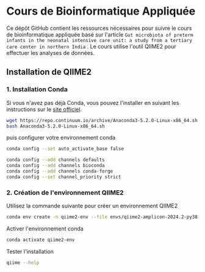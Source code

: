 # Cours de Bioinformatique Appliquée
Ce dépôt GitHub contient les ressources nécessaires pour suivre le cours de bioinformatique appliquée basé sur l'article `Gut microbiota of preterm infants in the neonatal intensive care unit: a study from a tertiary care center in northern India` . Le cours utilise l'outil QIIME2 pour effectuer les analyses de données.
## Installation de QIIME2
### 1. Installation Conda
 Si vous n'avez pas déjà Conda, vous pouvez l'installer en suivant les instructions sur le [site officiel](https://gist.github.com/kauffmanes/5e74916617f9993bc3479f401dfec7da).
```bash
wget https://repo.continuum.io/archive/Anaconda3-5.2.0-Linux-x86_64.sh
bash Anaconda3-5.2.0-Linux-x86_64.sh
```
puis configurer votre environnement conda

```bash
conda config --set auto_activate_base false
```

```bash
conda config --add channels defaults
conda config --add channels bioconda
conda config --add channels conda-forge
conda config --set channel_priority strict
```
### 2. Création de l'environnement QIIME2 
Utilisez la commande suivante pour créer un environnement QIIME2 

```bash
conda env create -n qiime2-env --file envs/qiime2-amplicon-2024.2-py38-linux-conda.yml
```
Activer l'environnement conda

```bash
conda activate qiime2-env
```

Tester l'installation

```bash
qiime --help
```
